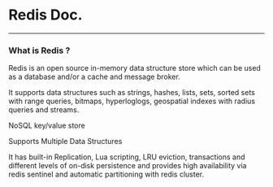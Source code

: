 # Redis Doc.

---

### What is Redis ?

Redis is an open source in-memory data structure store which can be used as a database and/or a cache and message broker.

It supports data structures such as strings, hashes, lists, sets, sorted sets with range queries, bitmaps, hyperloglogs, geospatial indexes with radius queries and streams.

NoSQL key/value store

Supports Multiple Data Structures

It has built-in Replication, Lua scripting, LRU eviction, transactions and different levels of on-disk persistence and provides high availability via redis sentinel and automatic partitioning with redis cluster.
